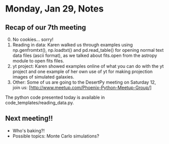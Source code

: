 # Monday, Jan 29, Notes

## Recap of our 7th meeting
0. No cookies... sorry!
1. Reading in data: Karen walked us through examples using np.genfromtxt(), np.loadtxt() and pd.read_table() for opening normal text data files (ascii format), as we talked about fits.open from the astropy module to open fits files.
2. yt project: Karen showed examples online of what you can do with the yt project and one example of her own use of yt for making projection images of simulated galaxies.
3. Other: Some of us are going to the DesertPy meeting on Saturday 12, join us: [http://www.meetup.com/Phoenix-Python-Meetup-Group/]

The python code presented today is available in code_templates/reading_data.py.

## Next meeting!!
- Who's baking?!
- Possible topics: Monte Carlo simulations?
